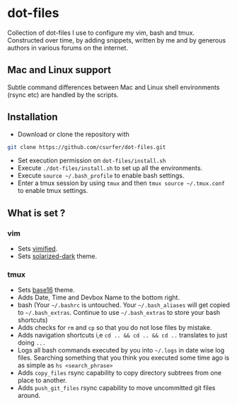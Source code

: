 # dot-files
Collection of dot-files I use to configure my vim, bash and tmux. Constructed over time, by adding snippets, written by me and by generous authors in various forums on the internet.

## Mac and Linux support
Subtle command differences between Mac and Linux shell environments (rsync etc) are handled by the scripts.

## Installation
- Download or clone the repository with 
``` bash
git clone https://github.com/csurfer/dot-files.git
```
- Set execution permission on `dot-files/install.sh`
- Execute `./dot-files/install.sh` to set up all the environments.
- Execute `source ~/.bash_profile` to enable bash settings.
- Enter a tmux session by using `tmux` and then `tmux source ~/.tmux.conf` to enable tmux settings.

## What is set ?

### vim
 - Sets [vimified](https://github.com/zaiste/vimified).
 - Sets [solarized-dark](https://github.com/altercation/vim-colors-solarized) theme.

### tmux
 - Sets [base16](https://github.com/chriskempson/base16) theme.
 - Adds Date, Time and Devbox Name to the bottom right. 
- bash (Your `~/.bashrc` is untouched. Your `~/.bash_aliases` will get copied to `~/.bash_extras`. Continue to use `~/.bash_extras` to store your bash shortcuts)
 - Adds checks for `rm` and `cp` so that you do not lose files by mistake.
 - Adds navigation shortcuts i,e `cd .. && cd .. && cd ..` translates to just doing `...`
 - Logs all bash commands executed by you into `~/.logs` in date wise log files. Searching something that you think you executed some time ago is as simple as `hs <search_phrase>`
 - Adds `copy_files` rsync capability to copy directory subtrees from one place to another.
 - Adds `push_git_files` rsync capability to move uncommitted git files around.
